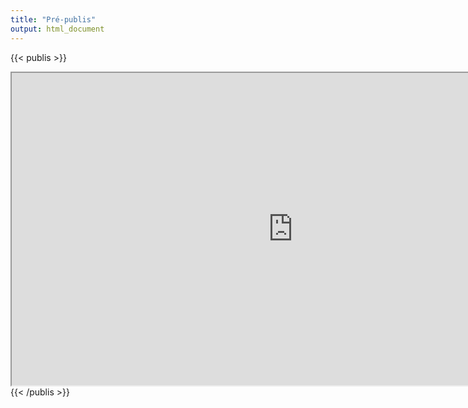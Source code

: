 ```yaml
---
title: "Pré-publis"
output: html_document
---
```


{{< publis >}}
<iframe id="inlineFrameExample"
     title="Inline Frame Example"
     width="900"
     height="500"
     src="https://hal.archives-ouvertes.fr/PREMIA/folder/list4?fbclid=IwAR0f6lZnw6MMiinWBNTJryOyens9GXwYtNigJl8XcNCjVFpuLV7Z3EajDRA">
 </iframe>
{{< /publis >}}
